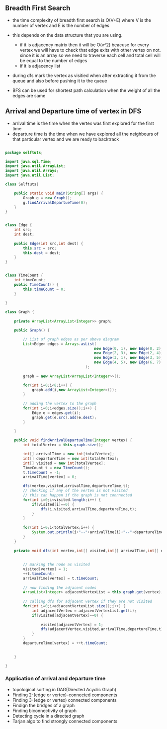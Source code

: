 ## Breadth First Search


- the time complexity of breadth first search is O(V+E)  where V is the number of vertex and E is the number of edges
- this depends on the data structure that you are using.
  - if it is adjacency matrix then it will be O(v^2) beacuse for every vertex we will have to check that edge exits with other vertex on not. since it is an array so we need to traverse each cell and total cell will be equal to the number of edges
  - if it is adjacency list 
- during dfs mark the vertex as visitied when after extracting it from the queue and also before pushing it to the queue


- BFS can be used for shortest path calculation when the weight of all the edges are same








## Arrival and Departure time of vertex in DFS

- arrival time is the time when the vertex was first explored for the first time
- departure time is the time when we have explored all the neighbours of that particular vertex and we are ready to backtrack


```java

package selftuts;

import java.sql.Time;
import java.util.ArrayList;
import java.util.Arrays;
import java.util.List;

class Selftuts{

	public static void main(String[] args) {
		Graph g = new Graph();
		g.findArrivalDepartueTime(0);
	}
}


class Edge {
	int src;
	int dest;
	
	public Edge(int src,int dest) {
		this.src = src;
		this.dest = dest;
	}
}


class TimeCount {
	int timeCount;
	public TimeCount() {
		this.timeCount = 0;
	}
	
}

class Graph {
	
	private ArrayList<ArrayList<Integer>> graph;

	public Graph() {

		// List of graph edges as per above diagram
		List<Edge> edges = Arrays.asList(
										new Edge(0, 1), new Edge(0, 2),
										new Edge(2, 3), new Edge(2, 4),
										new Edge(3, 1), new Edge(3, 5),
										new Edge(4, 5), new Edge(6, 7)
									);
		
		graph = new ArrayList<ArrayList<Integer>>();

		for(int i=0;i<8;i++) {
			graph.add(i,new ArrayList<Integer>());
		}
		
		// adding the vertex to the graph
		for(int i=0;i<edges.size();i++) {
			Edge e = edges.get(i);
			graph.get(e.src).add(e.dest);
		}

	}
	
	public void findArrivalDepartueTime(Integer vertex) {
		int totalVertex = this.graph.size();

		int[] arrivalTime = new int[totalVertex];
		int[] departureTime = new int[totalVertex];
		int[] visited = new int[totalVertex];
		TimeCount t = new TimeCount();
		t.timeCount = -1;
		arrivalTime[vertex] = 0;

		dfs(vertex,visited,arrivalTime,departureTime,t);
		// checking if any of the vertex is not visited
		// this can happen if the graph is not connnected
		for(int i=0;i<visited.length;i++) {
			if(visited[i]==0) {
				dfs(i,visited,arrivalTime,departureTime,t);
			}
		}
		
		for(int i=0;i<totalVertex;i++) {
			System.out.println(i+"--"+arrivalTime[i]+"--"+departureTime[i]);
		}
	}
	
	private void dfs(int vertex,int[] visited,int[] arrivalTime,int[] departureTime,TimeCount t) {
		
		
		// marking the node as visited
		visited[vertex] = 1;
		++t.timeCount;
		arrivalTime[vertex] = t.timeCount;
		
		// now finding the adjacent nodes
		ArrayList<Integer> adjacentVertexList = this.graph.get(vertex);
		
		// calling dfs for adjacent vertex if they are not visited
		for(int i=0;i<adjacentVertexList.size();i++) {
			int adjacentVertex = adjacentVertexList.get(i);
			if(visited[adjacentVertex]==0) {
				
				visited[adjacentVertex] = 1;
				dfs(adjacentVertex,visited,arrivalTime,departureTime,t);
			}
		}
		departureTime[vertex] = ++t.timeCount;
		
		
	}

}

```

### Application of arrival and departure time

- topological sorting in DAG(Directed Acyclic Graph)
- Finding 2-(edge or vertex)-connected components
- Finding 3-(edge or vertex) connected components
- Findign the bridges of a graph
- Finding biconnectivity of graph
- Detecting cycle in a directed graph
- Tarjan algo to find strongly connected components





